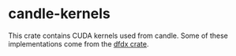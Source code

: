# candle-kernels

This crate contains CUDA kernels used from candle. Some of these implementations
come from the [dfdx crate](https://github.com/coreylowman/dfdx).
